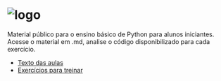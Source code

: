 # ![logo](/arquivos/IMAGENS/2560px-Python_logo_1990s.svg)
Material público para o ensino básico de Python para alunos iniciantes. Acesse o material em .md, analise o código disponibilizado para cada exercício.

- [Texto das aulas](aulas-md)
- [Exercícios para treinar](exercicios)

